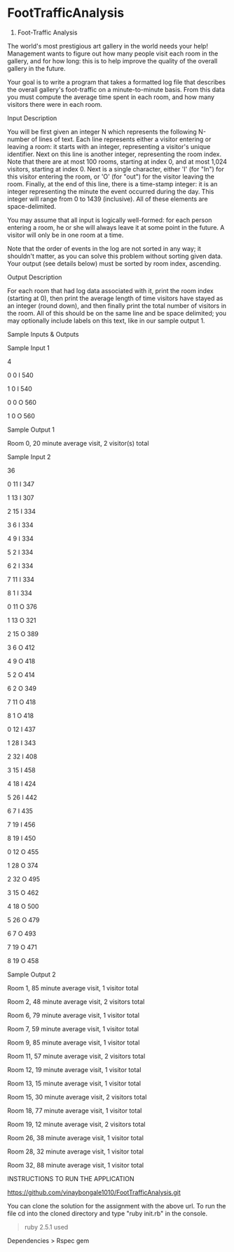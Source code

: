 # FootTrafficAnalysis

1) Foot-Traffic Analysis

 

The world's most prestigious art gallery in the world needs your help! Management wants to figure out how many people visit each room in the gallery, and for how long: this is to help improve the quality of the overall gallery in the future.

 

Your goal is to write a program that takes a formatted log file that describes the overall gallery's foot-traffic on a minute-to-minute basis. From this data you must compute the average time spent in each room, and how many visitors there were in each room.

 

Input Description



You will be first given an integer N which represents the following N-number of lines of text. Each line represents either a visitor entering or leaving a room: it starts with an integer, representing a visitor's unique identifier. Next on this line is another integer, representing the room index. Note that there are at most 100 rooms, starting at index 0, and at most 1,024 visitors, starting at index 0. Next is a single character, either 'I' (for "In") for this visitor entering the room, or 'O' (for "out") for the visitor leaving the room. Finally, at the end of this line, there is a time-stamp integer: it is an integer representing the minute the event occurred during the day. This integer will range from 0 to 1439 (inclusive). All of these elements are space-delimited.


 

You may assume that all input is logically well-formed: for each person entering a room, he or she will always leave it at some point in the future. A visitor will only be in one room at a time.

 

Note that the order of events in the log are not sorted in any way; it shouldn't matter, as you can solve this problem without sorting given data. Your output (see details below) must be sorted by room index, ascending.



Output Description

 

For each room that had log data associated with it, print the room index (starting at 0), then print the average length of time visitors have stayed as an integer (round down), and then finally print the total number of visitors in the room. All of this should be on the same line and be space delimited; you may optionally include labels on this text, like in our sample output 1.



Sample Inputs & Outputs



Sample Input 1

 

4

0 0 I 540

1 0 I 540

0 0 O 560

1 0 O 560

 

Sample Output 1

 

Room 0, 20 minute average visit, 2 visitor(s) total

 

Sample Input 2

 

36

0 11 I 347

1 13 I 307

2 15 I 334

3 6 I 334

4 9 I 334

5 2 I 334

6 2 I 334

7 11 I 334

8 1 I 334

0 11 O 376

1 13 O 321

2 15 O 389

3 6 O 412

4 9 O 418

5 2 O 414

6 2 O 349

7 11 O 418

8 1 O 418

0 12 I 437

1 28 I 343

2 32 I 408

3 15 I 458

4 18 I 424

5 26 I 442

6 7 I 435

7 19 I 456

8 19 I 450

0 12 O 455

1 28 O 374

2 32 O 495

3 15 O 462

4 18 O 500

5 26 O 479

6 7 O 493

7 19 O 471

8 19 O 458

 

Sample Output 2

 

Room 1, 85 minute average visit, 1 visitor total

Room 2, 48 minute average visit, 2 visitors total

Room 6, 79 minute average visit, 1 visitor total

Room 7, 59 minute average visit, 1 visitor total

Room 9, 85 minute average visit, 1 visitor total

Room 11, 57 minute average visit, 2 visitors total

Room 12, 19 minute average visit, 1 visitor total

Room 13, 15 minute average visit, 1 visitor total

Room 15, 30 minute average visit, 2 visitors total

Room 18, 77 minute average visit, 1 visitor total

Room 19, 12 minute average visit, 2 visitors total

Room 26, 38 minute average visit, 1 visitor total

Room 28, 32 minute average visit, 1 visitor total

Room 32, 88 minute average visit, 1 visitor total

INSTRUCTIONS TO RUN THE APPLICATION

https://github.com/vinaybongale1010/FootTrafficAnalysis.git

You can clone the solution for the assignment with the above url. To run the file cd into the cloned directory and type "ruby init.rb" in the console.

> ruby 2.5.1 used

Dependencies > Rspec gem
